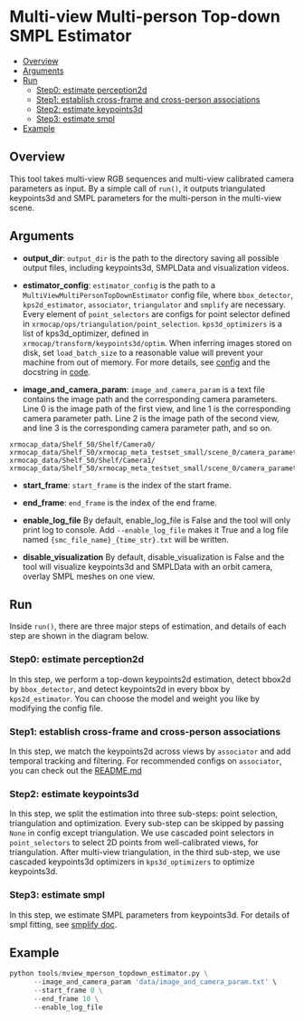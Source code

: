 # Multi-view Multi-person Top-down SMPL Estimator

- [Overview](#overview)
- [Arguments](#arguments)
- [Run](#run)
  - [Step0: estimate perception2d](#step0-estimate-keypoints2d)
  - [Step1: establish cross-frame and cross-person associations](#step1-establish-cross-frame-and-cross-person-associations)
  - [Step2: estimate keypoints3d](#step2-estimate-keypoints3d)
  - [Step3: estimate smpl](#step3-estimate-smpl)
- [Example](#example)

## Overview

This tool takes multi-view RGB sequences and multi-view calibrated camera parameters as input. By a simple call of `run()`, it outputs triangulated keypoints3d and SMPL parameters for the multi-person in the multi-view scene.

## Arguments

- **output_dir**:
`output_dir` is the path to the directory saving all possible output files, including keypoints3d, SMPLData and visualization videos.

- **estimator_config**:
`estimator_config` is the path to a `MultiViewMultiPersonTopDownEstimator` config file, where `bbox_detector`, `kps2d_estimator`, `associator`, `triangulator` and `smplify` are necessary. Every element of `point_selectors` are configs for point selector defined in `xrmocap/ops/triangulation/point_selection`. `kps3d_optimizers` is a list of kps3d_optimizer, defined in `xrmocap/transform/keypoints3d/optim`. When inferring images stored on disk, set `load_batch_size` to a reasonable value will prevent your machine from out of memory. For more details, see [config](../../../configs/modules/core/estimation/mview_mperson_topdown_estimator.py) and the docstring in [code](../../../xrmocap/core/estimation/mview_mperson_topdown_estimator.py).

- **image_and_camera_param**:
`image_and_camera_param` is a text file contains the image path and the corresponding camera parameters. Line 0 is the image path of the first view, and line 1 is the corresponding camera parameter path. Line 2 is the image path of the second view, and line 3 is the corresponding camera parameter path, and so on.
```text
xrmocap_data/Shelf_50/Shelf/Camera0/
xrmocap_data/Shelf_50/xrmocap_meta_testset_small/scene_0/camera_parameters/fisheye_param_00.json
xrmocap_data/Shelf_50/Shelf/Camera1/
xrmocap_data/Shelf_50/xrmocap_meta_testset_small/scene_0/camera_parameters/fisheye_param_01.json
```

- **start_frame**:
`start_frame` is the index of the start frame.

- **end_frame**:
`end_frame` is the index of the end frame.

- **enable_log_file**
By default, enable_log_file is False and the tool will only print log to console. Add `--enable_log_file` makes it True and a log file named `{smc_file_name}_{time_str}.txt` will be written.

- **disable_visualization**
By default, disable_visualization is False and the tool will visualize keypoints3d and SMPLData with an orbit camera, overlay SMPL meshes on one view.

## Run

Inside `run()`, there are three major steps of estimation, and details of each step are shown in the diagram below.

### Step0: estimate perception2d

In this step, we perform a top-down keypoints2d estimation, detect bbox2d by `bbox_detector`, and detect keypoints2d in every bbox by `kps2d_estimator`. You can choose the model and weight you like by modifying the config file.

### Step1: establish cross-frame and cross-person associations
In this step, we match the keypoints2d across views by `associator` and add temporal tracking and filtering. For recommended configs on `associator`, you can check out the [README.md](../../../configs/mvpose_tracking/README.md)

### Step2: estimate keypoints3d

In this step, we split the estimation into three sub-steps: point selection, triangulation and optimization. Every sub-step can be skipped by passing `None` in config except triangulation. We use cascaded point selectors in `point_selectors` to select 2D points from well-calibrated views, for triangulation. After multi-view triangulation, in the third sub-step, we use cascaded keypoints3d optimizers in `kps3d_optimizers` to optimize keypoints3d.

### Step3: estimate smpl

In this step, we estimate SMPL parameters from keypoints3d. For details of smpl fitting, see [smplify doc](../../../docs/en/model/smplify.md).

## Example

```python
python tools/mview_mperson_topdown_estimator.py \
      --image_and_camera_param 'data/image_and_camera_param.txt' \
      --start_frame 0 \
      --end_frame 10 \
      --enable_log_file
```

